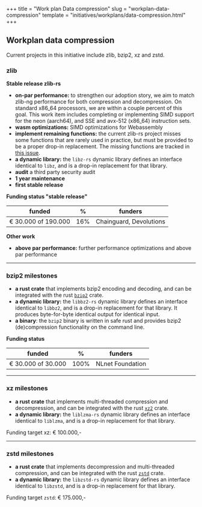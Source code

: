 +++
title = "Work plan Data compression"
slug = "workplan-data-compression"
template = "initiatives/workplans/data-compression.html"
+++

## Workplan data compression

Current projects in this initiative include zlib, bzip2, xz and zstd.

### zlib


**Stable release zlib-rs**

- **on-par performance:** to strengthen our adoption story, we aim to match zlib-ng performance for both compression and decompression. On standard x86_64 processors, we are within a couple percent of this goal. This work item includes completing or implementing SIMD support for the neon (aarch64), and SSE and avx-512 (x86_64) instruction sets.
- **wasm optimizations:** SIMD optimizations for Webassembly
- **implement remaining functions:** the current zlib-rs project misses some functions that are rarely used in practice, but must be provided to be a proper drop-in replacement. The missing functions are tracked in [this issue](https://github.com/memorysafety/zlib-rs/issues/49).
- **a dynamic library:** the `libz-rs` dynamic library defines an interface identical to `libz`, and is a drop-in replacement for that library.
- **audit** a third party security audit
- **1 year maintenance**
- **first stable release** 

**Funding status "stable release"**

| funded | %  | funders  |
|---|---|---|
| &euro; 30.000 of 190.000 | 16% | Chainguard, Devolutions |

**Other work**

- **above par performance:** further performance optimizations and above par performance

---

### bzip2 milestones

- **a rust crate** that implements bzip2 encoding and decoding, and can be integrated with the rust [`bzip2`](https://crates.io/crates/bzip2) crate.
- **a dynamic library:** the `libbz2-rs` dynamic library defines an interface identical to `libbz2`, and is a drop-in replacement for that library. It produces byte-for-byte identical output for identical input.
- **a binary**: the `bzip2` binary is written in safe rust and provides bzip2 (de)compression functionality on the command line. 

**Funding status**

| funded | %  | funders  |
|---|---|---|
| &euro; 30.000 of 30.000 | 100% | NLnet Foundation |

---

### xz milestones

- **a rust crate** that implements multi-threaded compression and decompression, and can be integrated with the rust [`xz2`](https://crates.io/crates/xz2) crate.
- **a dynamic library:** the `liblzma-rs` dynamic library defines an interface identical to `liblzma`, and is a drop-in replacement for that library. 

Funding target xz: &euro; 100.000,-

---

### zstd milestones

- **a rust crate** that implements decompression and multi-threaded compression, and can be integrated with the rust [`zstd`](https://crates.io/crates/zstd) crate.
- **a dynamic library:** the `libzstd-rs` dynamic library defines an interface identical to `libzstd`, and is a drop-in replacement for that library. 

Funding target `zstd`: &euro; 175.000,-

